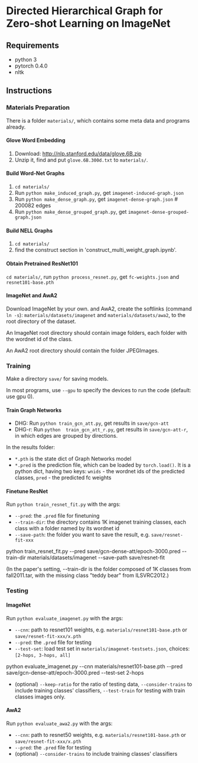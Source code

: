 
# Directed Hierarchical Graph for Zero-shot Learning on ImageNet

## Requirements

* python 3
* pytorch 0.4.0
* nltk

## Instructions

### Materials Preparation

There is a folder `materials/`, which contains some meta data and programs already.

#### Glove Word Embedding
1. Download: http://nlp.stanford.edu/data/glove.6B.zip
2. Unzip it, find and put `glove.6B.300d.txt` to `materials/`.

#### Build Word-Net Graphs
1. `cd materials/`
2. Run `python make_induced_graph.py`, get `imagenet-induced-graph.json`
3. Run `python make_dense_graph.py`, get `imagenet-dense-graph.json`  # 200082 edges
3. Run `python make_dense_grouped_graph.py`, get `imagenet-dense-grouped-graph.json`

#### Build NELL Graphs
1. `cd materials/`
2. find the construct section in 'construct_multi_weight_graph.ipynb'.
#### Obtain Pretrained ResNet101
 `cd materials/`, run `python process_resnet.py`, get `fc-weights.json` and `resnet101-base.pth`

#### ImageNet and AwA2

Download ImageNet by your own. and AwA2, create the softlinks (command `ln -s`): `materials/datasets/imagenet` and `materials/datasets/awa2`, to the root directory of the dataset.

An ImageNet root directory should contain image folders, each folder with the wordnet id of the class.

An AwA2 root directory should contain the folder JPEGImages.

### Training

Make a directory `save/` for saving models.

In most programs, use `--gpu` to specify the devices to run the code (default: use gpu 0).

#### Train Graph Networks
* DHG: Run `python train_gcn_att.py`, get results in `save/gcn-att`
* DHG-r: Run `python  train_gcn_att_r.py`, get results in `save/gcn-att-r`, in which edges are grouped by directions.

In the results folder:
* `*.pth` is the state dict of Graph Networks model
* `*.pred` is the prediction file, which can be loaded by `torch.load()`. It is a python dict, having two keys: `wnids` - the wordnet ids of the predicted classes, `pred` - the predicted fc weights

#### Finetune ResNet
Run `python train_resnet_fit.py` with the args:
* `--pred`: the `.pred` file for finetuning
* `--train-dir`: the directory contains 1K imagenet training classes, each class with a folder named by its wordnet id
* `--save-path`: the folder you want to save the result, e.g. `save/resnet-fit-xxx`

python train_resnet_fit.py --pred save/gcn-dense-att/epoch-3000.pred --train-dir materials/datasets/imagenet --save-path save/resnet-fit

(In the paper's setting, --train-dir is the folder composed of 1K classes from fall2011.tar, with the missing class "teddy bear" from ILSVRC2012.)

### Testing

#### ImageNet
Run `python evaluate_imagenet.py` with the args:
* `--cnn`: path to resnet101 weights, e.g. `materials/resnet101-base.pth` or `save/resnet-fit-xxx/x.pth`
* `--pred`: the `.pred` file for testing
* `--test-set`: load test set in `materials/imagenet-testsets.json`, choices: `[2-hops, 3-hops, all]`

python evaluate_imagenet.py --cnn materials/resnet101-base.pth --pred save/gcn-dense-att/epoch-3000.pred --test-set 2-hops

* (optional) `--keep-ratio` for the ratio of testing data, `--consider-trains` to include training classes' classifiers, `--test-train` for testing with train classes images only.

#### AwA2
Run `python evaluate_awa2.py` with the args:
* `--cnn`: path to resnet50 weights, e.g. `materials/resnet101-base.pth` or `save/resnet-fit-xxx/x.pth`
* `--pred`: the `.pred` file for testing
* (optional) `--consider-trains` to include training classes' classifiers
